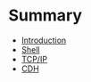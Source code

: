 # Summary

* [Introduction](README.md)
* [Shell](chapter1.md)
* [TCP/IP](tcpip.md)
* [CDH](cdh.md)

